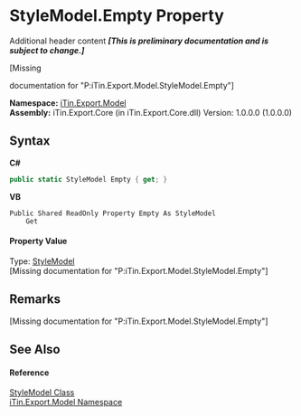 # StyleModel.Empty Property 
Additional header content _**\[This is preliminary documentation and is subject to change.\]**_

\[Missing <summary> documentation for "P:iTin.Export.Model.StyleModel.Empty"\]

**Namespace:**&nbsp;<a href="ef57ffcc-e95e-b212-5a46-9aa6f5a3511f">iTin.Export.Model</a><br />**Assembly:**&nbsp;iTin.Export.Core (in iTin.Export.Core.dll) Version: 1.0.0.0 (1.0.0.0)

## Syntax

**C#**<br />
``` C#
public static StyleModel Empty { get; }
```

**VB**<br />
``` VB
Public Shared ReadOnly Property Empty As StyleModel
	Get
```


#### Property Value
Type: <a href="baeb266c-8597-5b32-68a5-12c1b3e5d907">StyleModel</a><br />\[Missing <value> documentation for "P:iTin.Export.Model.StyleModel.Empty"\]

## Remarks
\[Missing <remarks> documentation for "P:iTin.Export.Model.StyleModel.Empty"\]

## See Also


#### Reference
<a href="baeb266c-8597-5b32-68a5-12c1b3e5d907">StyleModel Class</a><br /><a href="ef57ffcc-e95e-b212-5a46-9aa6f5a3511f">iTin.Export.Model Namespace</a><br />